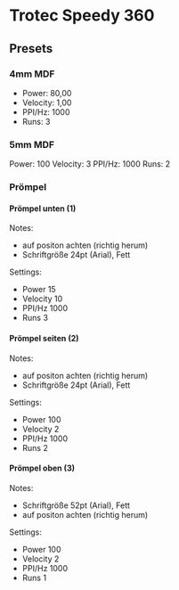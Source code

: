 # Trotec Speedy 360

## Presets

### 4mm MDF

- Power: 80,00
- Velocity: 1,00
- PPI/Hz: 1000
- Runs: 3

### 5mm MDF

Power: 100
Velocity: 3
PPI/Hz: 1000
Runs: 2

### Prömpel

#### Prömpel unten (1)

Notes:

- auf positon achten (richtig herum)
- Schriftgröße 24pt (Arial), Fett

Settings:

- Power 15
- Velocity 10
- PPI/Hz 1000
- Runs 3

#### Prömpel seiten (2)

Notes:

- auf positon achten (richtig herum)
- Schriftgröße 24pt (Arial), Fett

Settings:

- Power 100
- Velocity 2
- PPI/Hz 1000
- Runs 2

#### Prömpel oben (3)

Notes:

- Schriftgröße 52pt (Arial), Fett
- auf positon achten (richtig herum)

Settings:

- Power 100
- Velocity 2
- PPI/Hz 1000
- Runs 1

